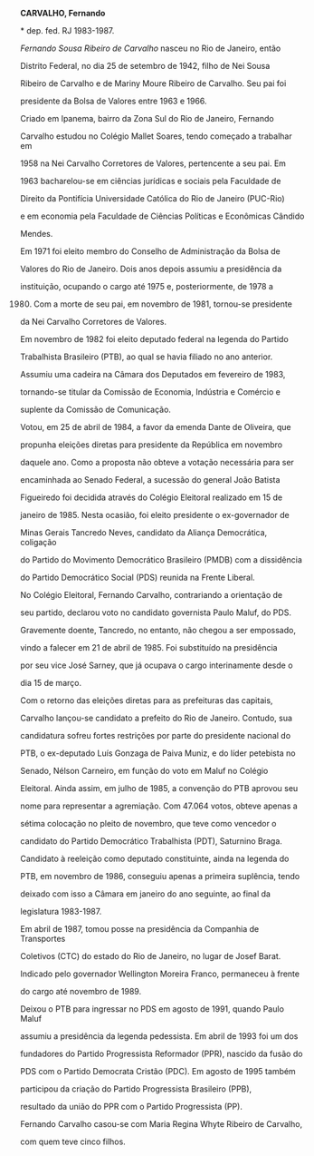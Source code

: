 **CARVALHO, Fernando**



\* dep. fed. RJ 1983-1987.



*Fernando Sousa Ribeiro de Carvalho* nasceu no Rio de Janeiro, então

Distrito Federal, no dia 25 de setembro de 1942, filho de Nei Sousa

Ribeiro de Carvalho e de Mariny Moure Ribeiro de Carvalho. Seu pai foi

presidente da Bolsa de Valores entre 1963 e 1966.



Criado em Ipanema, bairro da Zona Sul do Rio de Janeiro, Fernando

Carvalho estudou no Colégio Mallet Soares, tendo começado a trabalhar em

1958 na Nei Carvalho Corretores de Valores, pertencente a seu pai. Em

1963 bacharelou-se em ciências jurídicas e sociais pela Faculdade de

Direito da Pontifícia Universidade Católica do Rio de Janeiro (PUC-Rio)

e em economia pela Faculdade de Ciências Políticas e Econômicas Cândido

Mendes.



Em 1971 foi eleito membro do Conselho de Administração da Bolsa de

Valores do Rio de Janeiro. Dois anos depois assumiu a presidência da

instituição, ocupando o cargo até 1975 e, posteriormente, de 1978 a

1980. Com a morte de seu pai, em novembro de 1981, tornou-se presidente

da Nei Carvalho Corretores de Valores.



Em novembro de 1982 foi eleito deputado federal na legenda do Partido

Trabalhista Brasileiro (PTB), ao qual se havia filiado no ano anterior.

Assumiu uma cadeira na Câmara dos Deputados em fevereiro de 1983,

tornando-se titular da Comissão de Economia, Indústria e Comércio e

suplente da Comissão de Comunicação.



Votou, em 25 de abril de 1984, a favor da emenda Dante de Oliveira, que

propunha eleições diretas para presidente da República em novembro

daquele ano. Como a proposta não obteve a votação necessária para ser

encaminhada ao Senado Federal, a sucessão do general João Batista

Figueiredo foi decidida através do Colégio Eleitoral realizado em 15 de

janeiro de 1985. Nesta ocasião, foi eleito presidente o ex-governador de

Minas Gerais Tancredo Neves, candidato da Aliança Democrática, coligação

do Partido do Movimento Democrático Brasileiro (PMDB) com a dissidência

do Partido Democrático Social (PDS) reunida na Frente Liberal.



No Colégio Eleitoral, Fernando Carvalho, contrariando a orientação de

seu partido, declarou voto no candidato governista Paulo Maluf, do PDS.

Gravemente doente, Tancredo, no entanto, não chegou a ser empossado,

vindo a falecer em 21 de abril de 1985. Foi substituído na presidência

por seu vice José Sarney, que já ocupava o cargo interinamente desde o

dia 15 de março.



Com o retorno das eleições diretas para as prefeituras das capitais,

Carvalho lançou-se candidato a prefeito do Rio de Janeiro. Contudo, sua

candidatura sofreu fortes restrições por parte do presidente nacional do

PTB, o ex-deputado Luís Gonzaga de Paiva Muniz, e do líder petebista no

Senado, Nélson Carneiro, em função do voto em Maluf no Colégio

Eleitoral. Ainda assim, em julho de 1985, a convenção do PTB aprovou seu

nome para representar a agremiação. Com 47.064 votos, obteve apenas a

sétima colocação no pleito de novembro, que teve como vencedor o

candidato do Partido Democrático Trabalhista (PDT), Saturnino Braga.



Candidato à reeleição como deputado constituinte, ainda na legenda do

PTB, em novembro de 1986, conseguiu apenas a primeira suplência, tendo

deixado com isso a Câmara em janeiro do ano seguinte, ao final da

legislatura 1983-1987.



Em abril de 1987, tomou posse na presidência da Companhia de Transportes

Coletivos (CTC) do estado do Rio de Janeiro, no lugar de Josef Barat.

Indicado pelo governador Wellington Moreira Franco, permaneceu à frente

do cargo até novembro de 1989.



Deixou o PTB para ingressar no PDS em agosto de 1991, quando Paulo Maluf

assumiu a presidência da legenda pedessista. Em abril de 1993 foi um dos

fundadores do Partido Progressista Reformador (PPR), nascido da fusão do

PDS com o Partido Democrata Cristão (PDC). Em agosto de 1995 também

participou da criação do Partido Progressista Brasileiro (PPB),

resultado da união do PPR com o Partido Progressista (PP).



Fernando Carvalho casou-se com Maria Regina Whyte Ribeiro de Carvalho,

com quem teve cinco filhos.



